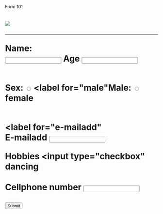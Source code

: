 <!DOCTYPE html>
<html lang="en">
<head>
  <meta charset=UTF"8">
  <meta name="viewport" content="widht=device=widht, initial-scale.8">
  <tittle>Form 101</tittle>
</head>
<body>
  <h1 align="leeminho-southkorean actor and singer"</h1>
    <img src==https://static.toiimg.com/thumb/msid-95488123,imgsize-22294,width-200,height-300,resizemode-6/95488123.jpg>
  <hr>
  <label for="name">Name:</label><br>
  <input type="text" id="required surename">
  <label>Age</label>
  <input type=="text id="age" name="age"><br>
  <label for="address>Address:</label><br>
  <input type="text" id="address" name="address"><br>

  <label>Sex:</label>
  <input type="radio" id="male" name="Sex" value="Male">
  <label for="male"Male:</label>
  <input type="radio" id="female" name="sex" value="Female">
  <label>female</label><br><br>

  <label for="e-mailadd" </label><br><label>E-mailadd</label>
  <input type="text" id="require surename">
        
  <label for="Hobbies">Hobbies</label>
  <input type="checkbox" <label for="reading">dancing</label>
  <br>
  <br>
  <label for="cellphone number">Cellphone number</label>
  <input type="text" id=cellphonenumber name="Cellphone number"> 
  <br>
  <br>
  <input type="submit">
      </form>
  </body>
  </html>
